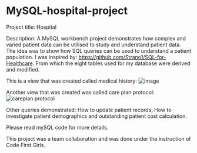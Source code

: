 # MySQL-hospital-project
Project title: Hospital

Description: A MySQL workbench project demonstrates how complex and varied patient data can be utilised to study and understand patient data. The idea was to show how SQL queries can be used to understand a patient population. I was inspired by: https://github.com/Strano1/SQL-for-Healthcare. From which the eight tables used for my database were derived and modified. 

This is a view that was created called medical history: ![image](https://github.com/Shola97/MySQL-hospital-project/assets/107686145/519c6640-5a7c-4421-954f-ed00e7b484df)

Another view that was created was called care plan protocol:![careplan protocol](https://github.com/Shola97/MySQL-hospital-project/assets/107686145/46adbb96-b1dd-4636-b31c-afeda5735a36)

Other queries demonstrated: How to update patient records, How to investigate patient demographics and outstanding patient cost calculation.

Please read mySQL code for more details.

This project was a team collaboration and was done under the instruction of Code First Girls.
